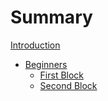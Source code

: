 # Summary

[Introduction](./introduction.md)
- [Beginners](./beginners.md)
    - [First Block](./first-block-beginners.md)
    - [Second Block](./second-block-beginners.md)